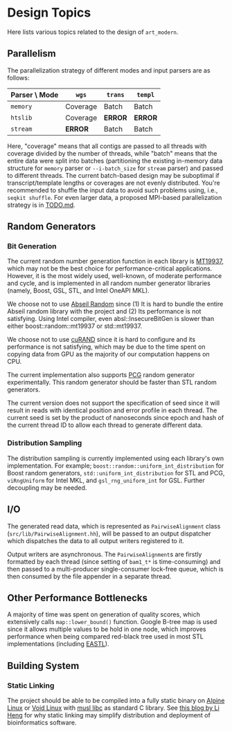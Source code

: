 # Design Topics

Here lists various topics related to the design of `art_modern`.

## Parallelism

The parallelization strategy of different modes and input parsers are as follows:

| Parser \ Mode | `wgs`     | `trans`   | `templ`   |
|---------------|-----------|-----------|-----------|
| `memory`      | Coverage  | Batch     | Batch     |
| `htslib`      | Coverage  | **ERROR** | **ERROR** |
| `stream`      | **ERROR** | Batch     | Batch     |

Here, "coverage" means that all contigs are passed to all threads with coverage divided by the number of threads, while "batch" means that the entire data were split into batches (partitioning the existing in-memory data structure for `memory` parser or `--i-batch_size` for `stream` parser) and passed to different threads. The current batch-based design may be suboptimal if transcript/template lengths or coverages are not evenly distributed. You're recommended to shuffle the input data to avoid such problems using, i.e., `seqkit shuffle`. For even larger data, a proposed MPI-based parallelization strategy is in [TODO.md](TODO.md).

## Random Generators

### Bit Generation

The current random number generation function in each library is [MT19937](https://doi.org/10.1145/272991.272995), which may not be the best choice for performance-critical applications. However, it is the most widely used, well-known, of moderate performance and cycle, and is implemented in all random number generator libraries (namely, Boost, GSL, STL, and Intel OneAPI MKL).

We choose not to use [Abseil Random](https://abseil.io/docs/cpp/guides/random) since (1) It is hard to bundle the entire Abseil random library with the project and (2) Its performance is not satisfying. Using Intel compiler, even absl::InsecureBitGen is slower than either boost::random::mt19937 or std::mt19937.

We choose not to use [cuRAND](https://docs.nvidia.com/cuda/curand/index.html) since it is hard to configure and its performance is not satisfying, which may be due to the time spent on copying data from GPU as the majority of our computation happens on CPU.

The current implementation also supports [PCG](https://www.pcg-random.org/) random generator experimentally. This random generator should be faster than STL random generators.

The current version does not support the specification of seed since it will result in reads with identical position and error profile in each thread. The current seed is set by the product of nanoseconds since epoch and hash of the current thread ID to allow each thread to generate different data.

### Distribution Sampling

The distribution sampling is currently implemented using each library's own implementation. For example; `boost::random::uniform_int_distribution` for Boost random generators, `std::uniform_int_distribution` for STL and PCG, `viRngUniform` for Intel MKL, and `gsl_rng_uniform_int` for GSL. Further decoupling may be needed.

## I/O

The generated read data, which is represented as `PairwiseAlignment` class (`src/lib/PairwiseAlignment.hh`), will be passed to an output dispatcher which dispatches the data to all output writers registered to it.

Output writers are asynchronous. The `PairwiseAlignment`s are firstly formatted by each thread (since setting of `bam1_t*` is time-consuming) and then passed to a multi-producer single-consumer lock-free queue, which is then consumed by the file appender in a separate thread.

## Other Performance Bottlenecks

A majority of time was spent on generation of quality scores, which extensively calls `map::lower_bound()` function. Google B-tree map is used since it allows multiple values to be hold in one node, which improves performance when being compared red-black tree used in most STL implementations (including [EASTL](https://github.com/electronicarts/EASTL)).

## Building System

### Static Linking

The project should be able to be compiled into a fully static binary on [Alpine Linux](https://alpinelinux.org/) or [Void Linux](https://voidlinux.org/) with [musl libc](https://musl.libc.org/) as standard C library. See [this blog by Li Heng](https://lh3.github.io/2014/07/12/about-static-linking) for why static linking may simplify distribution and deployment of bioinformatics software.
